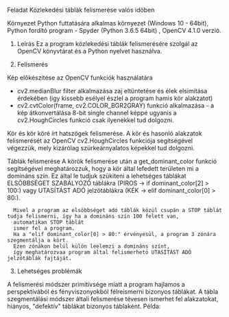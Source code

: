 Feladat
Közlekedési táblák felismerése valós idöben

Környezet
Python futtatására alkalmas környezet (Windows 10 - 64bit), Python fordító program - Spyder (Python 3.6.5 64bit) , OpenCV 4.1.0 verzió.

1. Leírás
Ez a program közlekedési táblák felismerésére szolgál az OpenCV könyvtárat és a Python nyelvet használva.

2. Felismerés
  
  Kép előkészítése az OpenCV funkciók használatára
  - cv2.medianBlur filter alkalmazása zaj eltüntetése és élek elsimítása érdekében (így kissebb esélyel észlel a program hamis kör alakzatot)
  - cv2.cvtColor(frame, cv2.COLOR_BGR2GRAY) funkció alkalmazása - a kép átkonvertálása 8-bit single channel képpé ugyanis a cv2.HoughCircles
    funkció csak ilyenekkel tud dolgozni.

  Kör és kör köré írt hatszögek felismerése.
      A kör és hasonló alakzatok felismerését az OpenCV cv2.HoughCircles funkciója segítségével végezzük, mely kizárólag szürkeárnyalatos 
      képekkel tud dolgozni.
      
   Táblák felismerése
      A körök felismerése után a get_dominant_color funkció segítségével meghatározzuk, hogy a kör által lefedett területen mi a
      domináns szín.
      Ez által le tudjuk szükiteni a lehetséges táblákat ELSÖBBSÉGET SZABÁLYOZÓ táblákra (PIROS -> if dominant_color[2] > 100:) vagy
      UTASÍTÁST ADÓ jelzötáblákra (KÉK -> elif dominant_color[0] > 80:). 
      
      Mivel a program az elsöbbséget adó táblák közül csupán a STOP táblát tudja felismerni, így ha a domináns szín 100 felett van,
      automatikan STOP táblát
      ismer fel a program.
      Ha a "elif dominant_color[0] > 80:" érvényesül, a program 3 zónára szegmentálja a kört. 
      Ezen zónákon belül külön leelemzi a domináns színt,
      így meghatározvaa program által felismerhetö UTASÍTÁST ADÓ jelzötáblák fajtáját.
      
3. Lehetséges problémák

A felismerési módszer primitívsége miatt a program hajlamos a perspektívából és fényviszonyokból félreismerni bizonyos táblákat.
A tábla szegmentálási módszer általi felismerése tévesen ismerhet fel alakzatokat, hiányos, "defektív" táblákat bizonyos táblaként.
Példa: 


